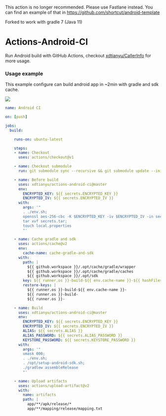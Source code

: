 This action is no longer recommended. Please use Fastlane instead. You can find an example of that in https://github.com/shortcut/android-template

Forked to work with gradle 7 (Java 11)

# Actions-Android-CI

Run Android build with GitHub Actions, checkout [xdtianyu/CallerInfo](https://github.com/xdtianyu/CallerInfo/blob/master/.github/workflows/android.yml) for more usage.

### Usage example 

This example configure can build android app in ~2min with gradle and sdk cache.

![](https://raw.githubusercontent.com/xdtianyu/actions-android-ci/master/art/screenshot.png)

```yaml
name: Android CI

on: [push]

jobs:
  build:

    runs-on: ubuntu-latest

    steps:
    - name: Checkout
      uses: actions/checkout@v1

    - name: Checkout submodule
      run: git submodule sync --recursive && git submodule update --init --recursive

    - name: Before build
      uses: xdtianyu/actions-android-ci@master
      env:
        ENCRYPTED_KEY: ${{ secrets.ENCRYPTED_KEY }}
        ENCRYPTED_IV: ${{ secrets.ENCRYPTED_IV }}
      with:
        args: '"
        . ./env.sh;
        openssl aes-256-cbc -K $ENCRYPTED_KEY -iv $ENCRYPTED_IV -in secrets.tar.enc -out secrets.tar -d;
        tar xvf secrets.tar;
        touch local.properties
        "'

    - name: Cache gradle and sdk
      uses: actions/cache@v2
      env:
        cache-name: cache-gradle-and-sdk
      with:
        path: |
          ${{ github.workspace }}/.opt/cache/gradle/wrapper
          ${{ github.workspace }}/.opt/cache/gradle/caches
          ${{ github.workspace }}/.opt/sdk
        key: ${{ runner.os }}-build-${{ env.cache-name }}-${{ hashFiles('**/wrapper/gradle-wrapper.properties', '**/build.gradle') }}
        restore-keys: |
          ${{ runner.os }}-build-${{ env.cache-name }}-
          ${{ runner.os }}-build-
          ${{ runner.os }}-

    - name: Build
      uses: xdtianyu/actions-android-ci@master
      env:
        ENCRYPTED_KEY: ${{ secrets.ENCRYPTED_KEY }}
        ENCRYPTED_IV: ${{ secrets.ENCRYPTED_IV }}
        ALIAS: ${{ secrets.ALIAS }}
        ALIAS_PASSWORD: ${{ secrets.ALIAS_PASSWORD }}
        KEYSTORE_PASSWORD: ${{ secrets.KEYSTORE_PASSWORD }}
      with:
        args: '"
        umask 000;
        . ./env.sh;
        . /opt/setup-android-sdk.sh;
        ./gradlew assembleRelease
        "'

    - name: Upload artifacts
      uses: actions/upload-artifact@v2
      with:
        name: artifacts
        path: |
          app/**/apk/release/*
          app/**/mapping/release/mapping.txt

```
